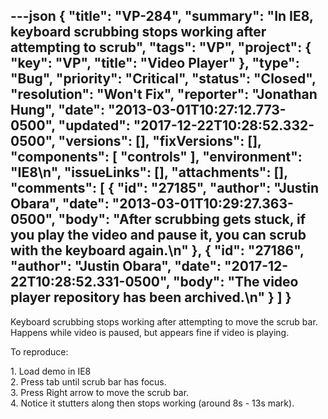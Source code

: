 ---json
{
  "title": "VP-284",
  "summary": "In IE8, keyboard scrubbing stops working after attempting to scrub",
  "tags": "VP",
  "project": {
    "key": "VP",
    "title": "Video Player"
  },
  "type": "Bug",
  "priority": "Critical",
  "status": "Closed",
  "resolution": "Won't Fix",
  "reporter": "Jonathan Hung",
  "date": "2013-03-01T10:27:12.773-0500",
  "updated": "2017-12-22T10:28:52.332-0500",
  "versions": [],
  "fixVersions": [],
  "components": [
    "controls"
  ],
  "environment": "IE8\n",
  "issueLinks": [],
  "attachments": [],
  "comments": [
    {
      "id": "27185",
      "author": "Justin Obara",
      "date": "2013-03-01T10:29:27.363-0500",
      "body": "After scrubbing gets stuck, if you play the video and pause it, you can scrub with the keyboard again.\n"
    },
    {
      "id": "27186",
      "author": "Justin Obara",
      "date": "2017-12-22T10:28:52.331-0500",
      "body": "The video player repository has been archived.\n"
    }
  ]
}
---
Keyboard scrubbing stops working after attempting to move the scrub bar. Happens while video is paused, but appears fine if video is playing.

To reproduce:

1\. Load demo in IE8\
2\. Press tab until scrub bar has focus.\
3\. Press Right arrow to move the scrub bar.\
4\. Notice it stutters along then stops working (around 8s - 13s mark).

        